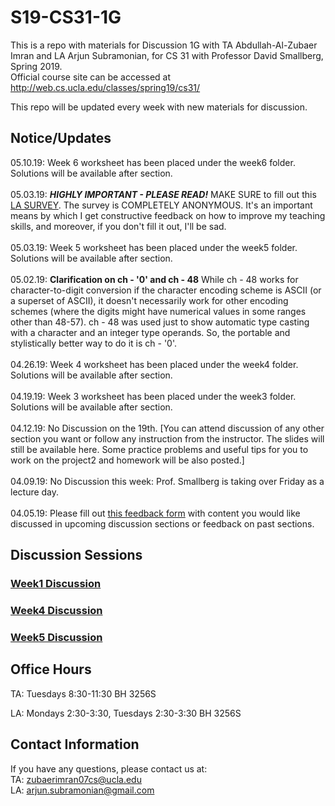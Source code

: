 # S19-CS31-1G

This is a repo with materials for Discussion 1G with TA Abdullah-Al-Zubaer Imran and LA Arjun Subramonian, for CS 31 with Professor David Smallberg, Spring 2019.  
Official course site can be accessed at http://web.cs.ucla.edu/classes/spring19/cs31/

This repo will be updated every week with new materials for discussion.


## Notice/Updates
05.10.19: Week 6 worksheet has been placed under the week6 folder. Solutions will be available after section.
<br>
<br>
05.03.19: ***HIGHLY IMPORTANT - PLEASE READ!*** 
MAKE SURE to fill out this <a href = "http://tiny.cc/LA-feedback">LA SURVEY</a>. The survey is COMPLETELY ANONYMOUS. It's an important means by which I get constructive feedback on how to improve my teaching skills, and moreover, if you don't fill it out, I'll be sad.
<br>
<br>
05.03.19: Week 5 worksheet has been placed under the week5 folder. Solutions will be available after section.
<br>
<br>
05.02.19: <b>Clarification on ch - '0' and ch - 48</b> While ch - 48 works for character-to-digit conversion if the character encoding scheme is ASCII (or a superset of ASCII), it doesn't necessarily work for other encoding schemes (where the digits might have numerical values in some ranges other than 48-57). ch - 48 was used just to show automatic type casting with a character and an integer type operands.
So, the portable and stylistically better way to do it is ch - '0'.
<br>
<br>
04.26.19: Week 4 worksheet has been placed under the week4 folder. Solutions will be available after section.
<br>
<br>
04.19.19: Week 3 worksheet has been placed under the week3 folder. Solutions will be available after section.
<br>
<br>
04.12.19: No Discussion on the 19th. 
[You can attend discussion of any other section you want or follow any instruction from the instructor. The slides will still be available here. Some practice problems and useful tips for you to work on the project2 and homework will be also posted.]
<br>
<br>
04.09.19: No Discussion this week: Prof. Smallberg is taking over Friday as a lecture day.
<br>
<br>
04.05.19: Please fill out <a href = "https://drive.google.com/open?id=1WTnw7cG_L-hS8MZphhVaI79JEsOu2B7CeJmZNgoyZiA">this feedback form</a> with content you would like discussed in upcoming discussion sections or feedback on past sections.<br>



## Discussion Sessions

### <a href = "https://github.com/zubaerimran/S19-CS31-1G/blob/master/week1/spring19_cs31_w1.pdf">Week1 Discussion</a>
### <a href = "https://github.com/zubaerimran/S19-CS31-1G/blob/master/week4/spring19_cs31_w4.pdf">Week4 Discussion</a>
### <a href = "https://github.com/zubaerimran/S19-CS31-1G/blob/master/week5/spring19_cs31_w5.pdf">Week5 Discussion</a>



## Office Hours
TA: Tuesdays 8:30-11:30 BH 3256S 

LA: Mondays 2:30-3:30, Tuesdays 2:30-3:30 BH 3256S


## Contact Information

If you have any questions, please contact us at:  
TA: zubaerimran07cs@ucla.edu  
LA: arjun.subramonian@gmail.com
